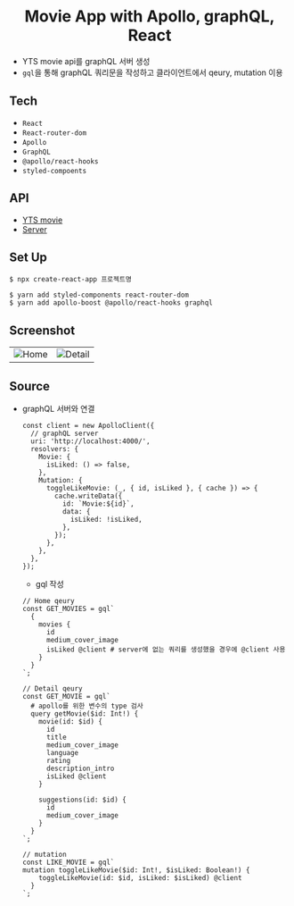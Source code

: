 <h1 align="center">Movie App with Apollo, graphQL, React</h1>

- YTS movie api를 graphQL 서버 생성
- `gql`을 통해 graphQL 쿼리문을 작성하고 클라이언트에서 qeury, mutation 이용

## Tech
- `React`
- `React-router-dom`
- `Apollo`
- `GraphQL`
- `@apollo/react-hooks`
- `styled-compoents`

## API
- [YTS movie](https://yts.am/api/v2/)
- [Server](https://github.com/seongho-joo/graphQL_API/tree/master/graphql)

## Set Up
```
$ npx create-react-app 프로젝트명

$ yarn add styled-components react-router-dom
$ yarn add apollo-boost @apollo/react-hooks graphql
```


## Screenshot
|||
|---|---|
![Home](https://user-images.githubusercontent.com/45463495/108665462-558e8300-7518-11eb-9ecc-6b1036b4f90d.png)|![Detail](https://user-images.githubusercontent.com/45463495/108665463-57584680-7518-11eb-81f0-eed279351076.png)

## Source
- graphQL 서버와 연결
  ```
  const client = new ApolloClient({
    // graphQL server
    uri: 'http://localhost:4000/',
    resolvers: {
      Movie: {
        isLiked: () => false,
      },
      Mutation: {
        toggleLikeMovie: (_, { id, isLiked }, { cache }) => {
          cache.writeData({
            id: `Movie:${id}`,
            data: {
              isLiked: !isLiked,
            },
          });
        },
      },
    },
  });
  ```
  - gql 작성
  ```
  // Home qeury
  const GET_MOVIES = gql`
    {
      movies {
        id
        medium_cover_image
        isLiked @client # server에 없는 쿼리를 생성했을 경우에 @client 사용
      }
    }
  `;

  // Detail qeury
  const GET_MOVIE = gql`
    # apollo를 위한 변수의 type 검사
    query getMovie($id: Int!) {
      movie(id: $id) {
        id
        title
        medium_cover_image
        language
        rating
        description_intro
        isLiked @client
      }

      suggestions(id: $id) {
        id
        medium_cover_image
      }
    }
  `;

  // mutation
  const LIKE_MOVIE = gql`
  mutation toggleLikeMovie($id: Int!, $isLiked: Boolean!) {
      toggleLikeMovie(id: $id, isLiked: $isLiked) @client
    }
  `;
  ```
